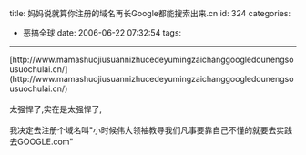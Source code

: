 title: 妈妈说就算你注册的域名再长Google都能搜索出来.cn
id: 324
categories:
  - 恶搞全球
date: 2006-06-22 07:32:54
tags:
---

<div id="msgcns!9697D6160EFEBC17!866" class="bvMsg"><div>[http://www.mamashuojiusuannizhucedeyumingzaichanggoogledounengsousuochulai.cn/](http://www.mamashuojiusuannizhucedeyumingzaichanggoogledounengsousuochulai.cn/)</div>
<div> </div>
<div>太强悍了,实在是太强悍了,</div>
<div> </div>
<div>我决定去注册个域名叫&quot;小时候伟大领袖教导我们凡事要靠自己不懂的就要去实践去GOOGLE.com&quot;</div></div>